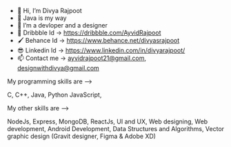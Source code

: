 - 👋 Hi, I’m Divya Rajpoot
- 🌱 Java is my way
- 👀 I’m a devloper and a designer
- 💞️ Dribbble Id -> https://dribbble.com/AyvidRajpoot
- 🖌️ Behance Id -> https://www.behance.net/divyasrajpoot
- 😎 Linkedin Id -> https://www.linkedin.com/in/divyarajpoot/
- 📫 Contact me -> ayvidrajpoot21@gmail.com, designwithdivya@gmail.com



My programming skills are --> 
 
C, 
C++,
Java,
Python
JavaScript, 
 



My other skills are --> 

NodeJs,
Express,
MongoDB,
ReactJs, 
UI and UX, 
Web designing, 
Web development, 
Android Development, 
Data Structures and Algorithms, 
Vector graphic design (Gravit designer, Figma & Adobe XD)
